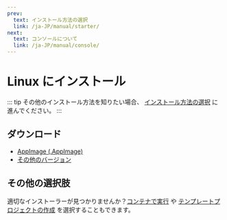 ```yaml
---
prev:
  text: インストール方法の選択
  link: /ja-JP/manual/starter/
next:
  text: コンソールについて
  link: /ja-JP/manual/console/
---
```


# Linux にインストール

::: tip
その他のインストール方法を知りたい場合、 [インストール方法の選択](./index.md) に進んでください。
:::

## ダウンロード

- [AppImage (.AppImage)](https://k.ilharp.cc/linux.AppImage)
- [その他のバージョン](https://github.com/koishijs/koishi-desktop/releases)

## その他の選択肢

適切なインストーラーが見つかりませんか？[コンテナで実行](./docker.md) や [テンプレートプロジェクトの作成](./boilerplate.md) を選択することもできます。
